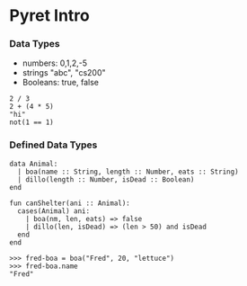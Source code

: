 # Pyret Intro

### Data Types

- numbers: 0,1,2,-5
- strings "abc", "cs200"
- Booleans: true, false

```pyret
2 / 3
2 + (4 * 5)
"hi"
not(1 == 1)
```

### Defined Data Types

```pyret
data Animal:
  | boa(name :: String, length :: Number, eats :: String)
  | dillo(length :: Number, isDead :: Boolean)
end

fun canShelter(ani :: Animal):
  cases(Animal) ani:
    | boa(nm, len, eats) => false
    | dillo(len, isDead) => (len > 50) and isDead
  end
end
```

```pyret
>>> fred-boa = boa("Fred", 20, "lettuce")
>>> fred-boa.name
"Fred"
```
